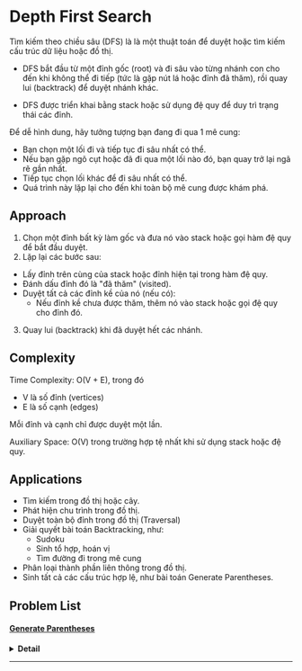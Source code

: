 # Depth First Search

Tìm kiếm theo chiều sâu (DFS) là là một thuật toán để duyệt hoặc tìm kiếm cấu trúc dữ liệu hoặc đồ thị.

- DFS bắt đầu từ một đỉnh gốc (root) và đi sâu vào từng nhánh con cho đến khi không thể đi tiếp (tức là gặp nút lá hoặc
  đỉnh đã thăm), rồi quay lui (backtrack) để duyệt nhánh khác.

- DFS được triển khai bằng stack hoặc sử dụng đệ quy để duy trì trạng thái các đỉnh.

Để dễ hình dung, hãy tưởng tượng bạn đang đi qua 1 mê cung:

- Bạn chọn một lối đi và tiếp tục đi sâu nhất có thể.
- Nếu bạn gặp ngõ cụt hoặc đã đi qua một lối nào đó, bạn quay trở lại ngã rẽ gần nhất.
- Tiếp tục chọn lối khác để đi sâu nhất có thể.
- Quá trình này lặp lại cho đến khi toàn bộ mê cung được khám phá.

## Approach

1. Chọn một đỉnh bất kỳ làm gốc và đưa nó vào stack hoặc gọi hàm đệ quy để bắt đầu duyệt.
2. Lặp lại các bước sau:

- Lấy đỉnh trên cùng của stack hoặc đỉnh hiện tại trong hàm đệ quy.
- Đánh dấu đỉnh đó là "đã thăm" (visited).
- Duyệt tất cả các đỉnh kề của nó (nếu có):
    - Nếu đỉnh kề chưa được thăm, thêm nó vào stack hoặc gọi đệ quy cho đỉnh đó.

3. Quay lui (backtrack) khi đã duyệt hết các nhánh.

## Complexity

Time Complexity: O(V + E), trong đó

- V là số đỉnh (vertices)
- E là số cạnh (edges)

Mỗi đỉnh và cạnh chỉ được duyệt một lần.

Auxiliary Space: O(V) trong trường hợp tệ nhất khi sử dụng stack hoặc đệ quy.

## Applications

- Tìm kiếm trong đồ thị hoặc cây.
- Phát hiện chu trình trong đồ thị.
- Duyệt toàn bộ đỉnh trong đồ thị (Traversal)
- Giải quyết bài toán Backtracking, như:
    - Sudoku
    - Sinh tổ hợp, hoán vị
    - Tìm đường đi trong mê cung
- Phân loại thành phần liên thông trong đồ thị.
- Sinh tất cả các cấu trúc hợp lệ, như bài toán Generate Parentheses.

## Problem List

#### [Generate Parentheses]()

<details><summary><b>Detail</b></summary>
<p>
Given n pairs of parentheses, write a function to generate all combinations of well-formed parentheses.

#### Example 1

- Input:

```
n = 3
```

- Output:

```
["((()))","(()())","(())()","()(())","()()()"]
```

#### Example 2

- Input:

```
n = 1
```

- Output:

```
["()"]
```

#### Constraints

- 1 <= n <= 8

</p>
</details>

---
